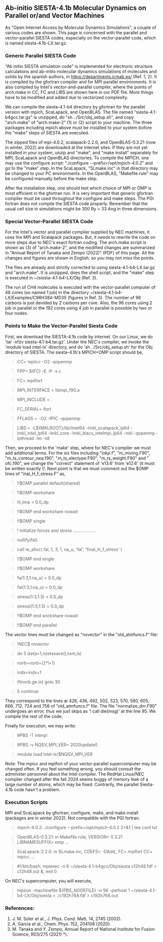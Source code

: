 ## Ab-initio SIESTA-4.1b Molecular Dynamics on Parallel or/and Vector Machines ##

As "Open Internet Access by Molecular Dynamics Simulations", a couple of various codes 
are shown. This page is concerned with the parallel and vector-parallel SIESTA codes,
especially on the vector-parallel code, which is named siesta-4.1b-LX.tar.gz. 

### Generic Parallel SIESTA Code ###

"Ab initio SIESTA simulation code" is implemented for electronic structure calculations and ab-initio molecular dynamics simulations of molecules and solids by the spanish authors, in https://departments.icmab.es/ (Ref. 1, 2). It is compiled by the gfortran compiler and for MPI parallel environments. It is also compiled by Intel's vector-and-parallel compiler, where the points of arch.make in CC, FC and LIBS are shown here in our PDF file. More things have to be modified and added due to vectorized complexity.

We can compile the siesta-4.1-b4 directory by gfortran for the parallel version with mpich, ScaLapack, and OpenBLAS. The file named "siesta-4.1-b4gcc.tar.gz" is unzipped, do "sh ../Src/obj_setup.sh", and copy "arch.make" of "arch.make-2" (1) or (2) script to your machine. The three packages including mpich above must be installed to your system bofore the "make" steps of SIESTA are executed.

The zipped files of mpi-4.0.2, scalapack-2.2.0, and OpenBLAS-0.3.21 (now in winter, 2022) are downloaded at the internet sites. If they are not yet installed in your system, unzip and "make", and "make install" separately for MPI, ScaLapack and OpenBLAS directories. 
To compile the MPICH, one may use the configure script: "./configure --prefix=/opt/mpich-4.0.2" and go to the "make" step. In the ScaLapack, "SLmake.inc" in that directory may be changed to your PC environments. In the OpenBLAS, "Makefile.rule" may be configured manually before the make step. 

After the installation step, one should test which choice of MPI or OMP is most efficient in the gfortran run. It is very important that generic gfortran compiler must be used throughout the configure and make steps. The PGI fortran does not compile the SIESTA code properly. Remember that the usual cell size in simulations might be 300 Ry = 33 Ang in three dimensions.


### Special Vector-Parallel SIESTA Code ###

For the Intel's vector and parallel compiler supplied by NEC machines, it uses the MPI and Scalapack packages. But, it needs to rewrite the code on more steps due to NEC's exact fortran coding. The arch.make script is shown as (3) of "arch.make-2", and the modified changes are summarized in "Annual Report of Tanaka and Zempo (2022)" (PDF) of this page. All the changes and figures are shown in English, so you may not miss the points. 

The files are already and strictly corrected to using siesta-4.1-b4-LX.tar.gz and "arch.make". 
It is unzipped, does the shell script, and the "make" step is executed in ~/siesta-4.1-b4-LX/Obj (Ref. 3). 

The run of CH4 molecules is executed with the vector-parallel computer of 48 cores (so named 1 job)
in the directory ~/siesta-4.1-b4-LX/Examples/C96H384-MD35 (figures in Ref. 3). 
The number of 96 carbons is just devided by 2 carbons per core.
Also, the 96 cores using 2 job in parallel or the 192 cores using 4 job in parallel is possible 
by two or four nodes. 

### Points to Make the Vector-Parallel Siesta Code ###

First, we download the SIESTA-4.1b code by internet. On our Linux, we do 'tar -xfzv siesta-4.1-b4.tar.gz'. 
Under the NEC's compiler, we invoke the 'module load intel-lx' directory, and do 'sh ../Src/obj_setup.sh' 
for the Obj directory of SIESTA. The siesta-4.1b's MPICH+OMP script should be, 

  >CC= mpiicc -O2 -qopenmp  
  
  >FPP= $(FC) -E -P -x c
  
  >FC= mpiifort
  
  >MPI_INTERFACE = libmpi_f90.a 
  
  >MPI_INCLUDE = .
  
  >FC_SERIAL= ifort
  
  >FFLAGS = -O2 -fPIC -qopenmp
  
  >LIBS =  -L${MKLROOT}/lib/intel64 -lmkl_scalapack_lp64 -lmkl_intel_lp64 -lmkl_core -lmkl_blacs_intelmpi_lp64 -mkl -qopenmp -lpthread -lm -ldl

 Then, we proceed to the 'make' step, where for NEC's compiler we must add additional terms. 
For the six files including "iokp.f", "m_mixing.F90", "m_ts_contour_neq.f90", "m_ts_electype.F90",  "m_ts_weight.F90" and " ofc.f90", we change the "correct" statement of 'e13.6' from 'e12.6' (it must be written exactly !). 
Next point is that we must comment out the $OMP lines of "inal_H_f_stress.F" as,

  >!!$OMP parallel default(shared)
  
  >!!$OMP workshare
  
  >H_tmp = 0.0_dp
  
  >!!$OMP end workshare nowait
  
  >!!$OMP single
  
  >!  Initialize forces and stress ...................
  
  >nullify(fal) 
  
  >call re_alloc( fal, 1, 3, 1, na_u, 'fal', 'final_H_f_stress' )
  
  >!!$OMP end single
  
  >!!$OMP workshare
  
  >fa(1:3,1:na_u) = 0.0_dp
  
  >fal(1:3,1:na_u) = 0.0_dp   
  
  >stress(1:3,1:3) = 0.0_dp   
  
  >stressl(1:3,1:3) = 0.0_dp
  
  >!!$OMP end workshare nowait
  
  >!!$OMP end parallel

The vector lines must be changed as "novector" in the "old_atmfuncs.f" file:

  >!NEC$ novector
 
  >do 5 izeta=1,nzetasave(l,nsm,is)
  
  >norb=norb+(2*l+1)
  
  >indx=indx+1
  
  >if(norb.ge.io) goto 30
 
  >5 continue

They correspond to the lines at 426, 436, 492, 502, 523, 570, 580, 605, 666, 712, 724 and 756 of "old_atmfuncs.f" file.
The file "normalize_dm.F90" undergoes an error, thus we just skips as '! call die(msg)' at the line 95. 
We compile the rest of the code. 

Finally for execution, we may write:

  >#PBS -T intmpi

  >#PBS -v NQSV_MPI_VER= 2020update0

  >module load intel-lx/$NQSV_MPI_VER

Note: The mpicc and mpifort of your vector-parallel supercomputer may be changed often.
If you feel something wrong, you should consult the administer personnel about the Intel compiler. 
The RedHat Linux/NEC compiler changed after the fall 2024 seems buggy of memory leak of a 
large number of atoms, which may be fixed. Contrarily, the parallel Siesta-4.1b code hasn't a problem.

### Execution Scripts ###
 
MPI and ScaLapack by gfortran; configure, make, and make install (packages are in winter 2022). 
Not compatible with the PGI fortran.

>mpich-4.0.2: ./configure --prefix=/opt/mpich-4.0.2 2>&1 | tee conf.txt

>OpenBLAS-0.3.21: in Makefile.rule, VERSION= 0.3.21  LIBNAMESUFFIX= omp ...

>ScaLapack-2.2.0: in SLmake.inc, CDEFS= -DAdd_  FC= mpifort  CC= mpicc ...

>#!/bin/bash; mpiexec -n 6 ~/siesta-4.1-b4gcc/Obj/siesta c12h48.fdf > c12h48.out &; exit 0

On NEC's supercomputer, you will execute, 

>mpirun -machinefile ${PBS_NODEFILE} -n 96 -perhost 1 ~/siesta-4.1-b4-LX/Obj/siesta < ./c192h768.fdf > c192h768.out

### References: ###

1. J. M. Soler et al., J. Phys. Cond. Matt. 14, 2745 (2002).
2. A. García et al., Chem. Phys. 152, 204108 (2020).
3. M. Tanaka and Y. Zempo, Annual Report of National Institute for Fusion Science, R03/275 (2021) *).
